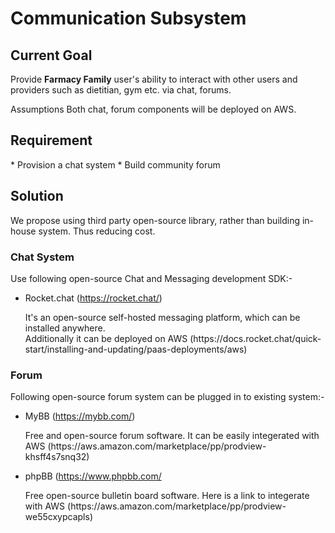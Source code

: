 <h1>Communication Subsystem</h1>

<h2>Current Goal</h2>
Provide <strong>Farmacy Family</strong> user's ability to interact with other users and providers such as dietitian, gym etc. via chat, forums.

Assumptions
Both chat, forum components will be deployed on AWS.

<h2>Requirement</h2>
* Provision a chat system
* Build community forum

<h2>Solution</h2>
We propose using third party open-source library, rather than building in-house system. Thus reducing cost.

<h3>Chat System</h3>
 
 Use following open-source Chat and Messaging development SDK:-
  * Rocket.chat (https://rocket.chat/)
    <p>It's an open-source self-hosted messaging platform, which can be installed anywhere. <br/> Additionally it can be deployed on AWS (https://docs.rocket.chat/quick-start/installing-and-updating/paas-deployments/aws) </p>
  
<h3>Forum</h3>

 Following open-source forum system can be plugged in to existing system:-
 * MyBB (https://mybb.com/)
   <p>Free and open-source forum software. It can be easily integerated with AWS (https://aws.amazon.com/marketplace/pp/prodview-khsff4s7snq32)</p>
 * phpBB (https://www.phpbb.com/
   <p>Free open-source bulletin board software. Here is a link to integerate with AWS (https://aws.amazon.com/marketplace/pp/prodview-we55cxypcapls)</p>